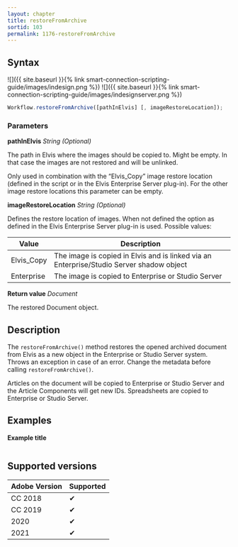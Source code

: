 ```yaml
---
layout: chapter
title: restoreFromArchive
sortid: 103
permalink: 1176-restoreFromArchive
---
```

## Syntax

![]({{ site.baseurl }}{% link smart-connection-scripting-guide/images/indesign.png %}) ![]({{ site.baseurl }}{% link smart-connection-scripting-guide/images/indesignserver.png %})
```javascript
Workflow.restoreFromArchive([pathInElvis] [, imageRestoreLocation]);
```

### Parameters

**pathInElvis** *String (Optional)*

The path in Elvis where the images should be copied to. Might be empty. In that case the images are not restored and will be unlinked.

Only used in combination with the “Elvis_Copy” image restore location (defined in the script or in the Elvis Enterprise Server plug-in). For the other image restore locations this parameter can be empty.

**imageRestoreLocation** *String (Optional)*

Defines the restore location of images. When not defined the option as defined in the Elvis Enterprise Server plug-in is used. Possible values:

| Value      | Description                                                                |
|------------|----------------------------------------------------------------------------|
| Elvis_Copy | The image is copied in Elvis and is linked via an Enterprise/Studio Server shadow object |
| Enterprise | The image is copied to Enterprise or Studio Server                         |

**Return value** *Document*

The restored Document object.

## Description

The `restoreFromArchive()` method restores the opened archived document from Elvis as a new object in the Enterprise or Studio Server system. Throws an exception in case of an error. Change the metadata before calling `restoreFromArchive()`.

Articles on the document will be copied to Enterprise  or Studio Server and the Article Components will get new IDs. Spreadsheets are copied to Enterprise or Studio Server.

## Examples

**Example title**

```javascript

```

## Supported versions

| Adobe Version | Supported |
|---------------|-----------|
| CC 2018       | ✔         |
| CC 2019       | ✔         |
| 2020          | ✔         |
| 2021          | ✔         |
